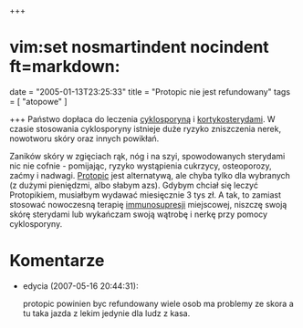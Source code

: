 +++
# vim:set nosmartindent nocindent ft=markdown:
date = "2005-01-13T23:25:33"
title = "Protopic nie jest refundowany"
tags = [ "atopowe" ]

+++
Państwo dopłaca do leczenia
[cyklosporyną](http://www.atopowe-zapalenie.pl/zapalenie/Cyklosporyna)
i [kortykosterydami](http://www.atopowe-zapalenie.pl/zapalenie/Kortykosterydy).
W czasie stosowania cyklosporyny istnieje duże ryzyko zniszczenia nerek,
nowotworu skóry oraz innych powikłań.

<!--more-->

Zaników skóry w zgięciach rąk, nóg i na szyi, spowodowanych sterydami nic nie
cofnie - pomijając, ryzyko wystąpienia cukrzycy, osteoporozy, zaćmy i nadwagi.
[Protopic](http://www.atopowe-zapalenie.pl/zapalenie/Protopic) jest alternatywą,
ale chyba tylko dla wybranych (z dużymi pieniędzmi, albo słabym azs). Gdybym
chciał się leczyć Protopikiem, musiałbym wydawać miesięcznie 3 tys zł. A tak, to
zamiast stosować nowoczesną terapię
[immunosupresji](http://www.atopowe-zapalenie.pl/zapalenie/Leki_immunosupresyjne)
miejscowej, niszczę swoją skórę sterydami lub wykańczam swoją wątrobę i nerkę
przy pomocy cyklosporyny.

# Komentarze

* edycia (2007-05-16 20:44:31): <p>protopic powinien byc refundowany wiele osob
  ma problemy ze skora a tu taka jazda z lekim jedynie dla ludz z kasa.</p>
